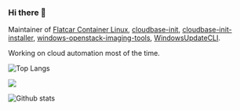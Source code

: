 ### Hi there 👋

Maintainer of [Flatcar Container Linux](https://www.flatcar.org/), [cloudbase-init](https://github.com/cloudbase/cloudbase-init), [cloudbase-init-installer](https://github.com/cloudbase/cloudbase-init-installer), [windows-openstack-imaging-tools](https://github.com/cloudbase/windows-openstack-imaging-tools), [WindowsUpdateCLI](https://github.com/cloudbase/WindowsUpdateCLI).

Working on cloud automation most of the time.

![Top Langs](https://github-readme-stats.vercel.app/api/top-langs/?username=ader1990&theme=gruvbox&count_private=true&layout=compact)

![](https://visitor-badge.laobi.icu/badge?page_id=ader1990)

![Github stats](https://github-readme-stats.vercel.app/api?username=ader1990&show_icons=true&count_private=true&include_all_commits=true&theme=tokyonight)
